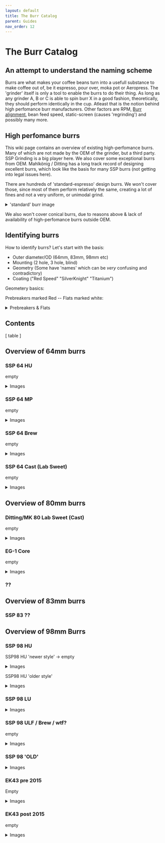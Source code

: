 ```yaml
---
layout: default
title: The Burr Catalog
parent: Guides
nav_order: 12
---
```


# The Burr Catalog
## An attempt to understand the naming scheme

Burrs are what makes your coffee beans turn into a usefull substance to make coffee out of, be it espresso, pour over, moka pot or Aeropress. The 'grinder' itself is only a tool to enable the burrs to do their thing. As long as any grinder A, B or C is able to spin burr X in a good fashion, theoretically, they should perform identically in the cup. Atleast that is the notion behind high perfomance burr manufacturers. Other factors are RPM, [Burr alignment](#link), bean feed speed, static-screen (causes 'regrinding') and possibly many more.

## High perfomance burrs

This wiki page contains an overview of existing high-perfomance burrs. Many of which are not made by the OEM of the grinder, but a third party. SSP Grinding is a big player here. We also cover some exceptional burrs from OEM. Mahlkönig / Ditting has a long track record of designing excellent burrs, which look like the basis for many SSP burrs (not getting into legal issues here).

There are hundreds of 'standard-espresso' design burrs. We won't cover those, since most of them perform relatively the same, creating a lot of fines and not a very uniform, or unimodal grind.

<details>
<summary>'standard' burr image</summary>

![Image of a standard Italmill burr](../images/Burr_catalog/standard_burr_italmill.png)
_"Standard espresso burr" - this one is from ItalMill (DF64 stock)_

</details>

We also won't cover conical burrs, due to reasons above & lack of availability of high-perfomance burrs outside OEM.

## Identifying burrs

How to identify burrs? Let's start with the basis:

- Outer diameter/OD (64mm, 83mm, 98mm etc)
- Mounting (2 hole, 3 hole, blind)
- Geometry (Some have 'names' which can be _very_ confusing and contradictory)
- Coating ("Red Speed" "SilverKnight" "Titanium") 

Geometery basics:

Prebreakers marked Red -- Flats marked white:
<details>
<summary>Prebreakers & Flats</summary>

![Image pointing out prebreakers](../images/Burr_catalog/prebreaker_flat.jpg)
_Prebreakers & flats on a standard EK43 98mm burr_

</details>

## Contents

[ table ] 


## Overview of 64mm burrs

### SSP 64 HU
empty
<details>
<summary>Images</summary>

![Image of SSP 98 HU](../images/Burr_catalog/
![Image of SSP 98 HU](../images/Burr_catalog/
![Image of SSP 98 HU](../images/Burr_catalog/

</details>

### SSP 64 MP
empty
<details>
<summary>Images</summary>

![Image of SSP 98 HU](../images/Burr_catalog/
![Image of SSP 98 HU](../images/Burr_catalog/
![Image of SSP 98 HU](../images/Burr_catalog/

</details>

### SSP 64 Brew
empty
<details>
<summary>Images</summary>

![Image of SSP 98 HU](../images/Burr_catalog/
![Image of SSP 98 HU](../images/Burr_catalog/
![Image of SSP 98 HU](../images/Burr_catalog/

</details>

### SSP 64 Cast (Lab Sweet)
empty
<details>
<summary>Images</summary>

![Image of SSP 98 HU](../images/Burr_catalog/
![Image of SSP 98 HU](../images/Burr_catalog/
![Image of SSP 98 HU](../images/Burr_catalog/

</details>

## Overview of 80mm burrs
### Ditting/MK 80 Lab Sweet (Cast)
empty
<details>
<summary>Images</summary>

![Image of SSP 98 HU](../images/Burr_catalog/
![Image of SSP 98 HU](../images/Burr_catalog/
![Image of SSP 98 HU](../images/Burr_catalog/

</details>

### EG-1 Core 
empty
<details>
<summary>Images</summary>

![Image of SSP 98 HU](../images/Burr_catalog/
![Image of SSP 98 HU](../images/Burr_catalog/
![Image of SSP 98 HU](../images/Burr_catalog/

</details>

### ??

## Overview of 83mm burrs
###  SSP 83 ??

## Overview of 98mm Burrs
### SSP 98 HU
SSP98 HU 'newer style' -> empty

<details>
<summary>Images</summary>

![Image of SSP 98 HU](../images/Burr_catalog/
![Image of SSP 98 HU](../images/Burr_catalog/
![Image of SSP 98 HU](../images/Burr_catalog/

</details>

SSP98 HU 'older style'
<details>
 <summary>Images</summary>

![Image of SSP 98 HU](../images/Burr_catalog/SSP98HU_FRONT.JPG)
![Image of SSP 98 HU](../images/Burr_catalog/SSP98HU_SIDE.JPG)
![Image of SSP 98 HU](../images/Burr_catalog/SSP98LUvHU.jpg)

_LU vs HU outer edge_
</details>


### SSP 98 LU
<details>
<summary>Images</summary>

![Image of SSP 98 HU](../images/Burr_catalog/SSP98LU_FRONT.jpg)
![Image of SSP 98 HU](../images/Burr_catalog/SSP98LU_SIDE.JPG)

</details>

### SSP 98 ULF / Brew / wtf?
empty
<details>
<summary>Images</summary>

![Image of SSP 98 HU](../images/Burr_catalog/
![Image of SSP 98 HU](../images/Burr_catalog/
![Image of SSP 98 HU](../images/Burr_catalog/

</details>

### SSP 98 'OLD' 
<details>
<summary>Images</summary>

A burr that was made before the 98 LU/HU split. Basically a 98HU with LU prebreakers. 
![Image of SSP 98 HU](../images/Burr_catalog/SSP98OLD.JPG)

</details>

### EK43 pre 2015
Empty
<details>
<summary>Images</summary>

![Image of SSP 98 HU](../images/Burr_catalog/
![Image of SSP 98 HU](../images/Burr_catalog/
![Image of SSP 98 HU](../images/Burr_catalog/

</details>

### EK43 post 2015
empty
<details>
<summary>Images</summary>

![Image of SSP 98 HU](../images/Burr_catalog/
![Image of SSP 98 HU](../images/Burr_catalog/
![Image of SSP 98 HU](../images/Burr_catalog/

</details>


